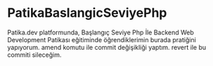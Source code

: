 # PatikaBaslangicSeviyePhp
Patika.dev platformunda, Başlangıç Seviye Php İle Backend Web Development Patikası eğitiminde öğrendiklerimin burada pratiğini yapıyorum.
amend komutu ile commit değişikliği yaptım.
revert ile bu commiti sileceğim.
